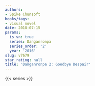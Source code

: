 ```yaml
---
authors:
- Spike Chunsoft
books/tags:
- visual novel
date: 2018-07-15
params:
  is_vn: true
  series: Danganronpa
  series_order: '2'
  year: '2016'
slug: v7679
star_rating: null
title: 'Danganronpa 2: Goodbye Despair'
---
```


<!--more-->

{{< series >}}